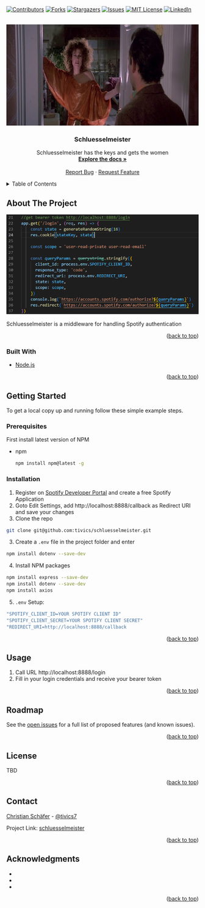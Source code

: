 <div id="top"></div>

[![Contributors][contributors-shield]][contributors-url]
[![Forks][forks-shield]][forks-url]
[![Stargazers][stars-shield]][stars-url]
[![Issues][issues-shield]][issues-url]
[![MIT License][license-shield]][license-url]
[![LinkedIn][linkedin-shield]][linkedin-url]



<!-- PROJECT LOGO -->
<br />
<div align="center">
  <a href="https://github.com/tivics/schluesselmeister">
    <img src="images/schlusselmeister.png" alt="Logo" width="640" height="265">
  </a>

<h3 align="center">Schluesselmeister</h3>

  <p align="center">
    Schluesselmeister has the keys and gets the women
    <br />
    <a href="https://github.com/tivics/schluesselmeister"><strong>Explore the docs »</strong></a>
    <br />
    <br />
    <a href="https://github.com/tivics/schluesselmeister/issues">Report Bug</a>
    ·
    <a href="https://github.com/tivics/schluesselmeister/issues">Request Feature</a>
  </p>
</div>



<!-- TABLE OF CONTENTS -->
<details>
  <summary>Table of Contents</summary>
  <ol>
    <li>
      <a href="#about-the-project">About The Project</a>
      <ul>
        <li><a href="#built-with">Built With</a></li>
      </ul>
    </li>
    <li>
      <a href="#getting-started">Getting Started</a>
      <ul>
        <li><a href="#prerequisites">Prerequisites</a></li>
        <li><a href="#installation">Installation</a></li>
      </ul>
    </li>
    <li><a href="#usage">Usage</a></li>
    <li><a href="#roadmap">Roadmap</a></li>
    <li><a href="#license">License</a></li>
    <li><a href="#contact">Contact</a></li>
    <li><a href="#acknowledgments">Acknowledgments</a></li>
  </ol>
</details>



<!-- ABOUT THE PROJECT -->
## About The Project

[![Product Name Screen Shot][product-screenshot]](https://github.com/tivics/schluesselmeister/)

Schluesselmeister is a middleware for handling Spotify authentication   

<p align="right">(<a href="#top">back to top</a>)</p>



### Built With

* [Node.js](https://nodejs.org)

<p align="right">(<a href="#top">back to top</a>)</p>



<!-- GETTING STARTED -->
## Getting Started

To get a local copy up and running follow these simple example steps.

### Prerequisites

First install latest version of NPM
* npm
  ```sh
  npm install npm@latest -g
  ```
 
### Installation

1. Register on [Spotify Developer Portal](https://developer.spotify.com/) and create a free Spotify Application 
2. Goto Edit Settings, add http://localhost:8888/callback as Redirect URI and save your changes
2. Clone the repo
  ```sh
  git clone git@github.com:tivics/schluesselmeister.git
  ```
3. Create a `.env` file in the project folder and enter
  ```sh 
  npm install dotenv --save-dev
  ```
4. Install NPM packages
  ```sh
  npm install express --save-dev
  npm install dotenv --save-dev
  npm install axios
  ```
5. `.env` Setup:
  ```js
  "SPOTIFY_CLIENT_ID=YOUR SPOTIFY CLIENT ID"
  "SPOTIFY_CLIENT_SECRET=YOUR SPOTIFY CLIENT SECRET"
  "REDIRECT_URI=http://localhost:8888/callback
   ```
<p align="right">(<a href="#top">back to top</a>)</p>



<!-- Usage -->
## Usage

1. Call URL http://localhost:8888/login  
2. Fill in your login credentials and receive your bearer token

<p align="right">(<a href="#top">back to top</a>)</p>



<!-- ROADMAP -->
## Roadmap

See the [open issues](https://github.com/tivics/schluesselmeister/issues) for a full list of proposed features (and known issues).

<p align="right">(<a href="#top">back to top</a>)</p>



<!-- LICENSE -->
## License
<!-- Distributed under the MIT License. See `LICENSE.txt` for more information. -->

TBD

<p align="right">(<a href="#top">back to top</a>)</p>



<!-- CONTACT -->
## Contact

<a href="mailto:christian.schaefer.07@gmail.com">Christian Schäfer</a> - [@tivics7](https://twitter.com/tivics7)

Project Link: [schluesselmeister](https://github.com/tivics/schluesselmeister)

<p align="right">(<a href="#top">back to top</a>)</p>



<!-- ACKNOWLEDGMENTS -->
## Acknowledgments

* []()
* []()
* []()

<p align="right">(<a href="#top">back to top</a>)</p>



<!-- MARKDOWN LINKS & IMAGES -->
<!-- https://www.markdownguide.org/basic-syntax/#reference-style-links -->
[contributors-shield]: https://img.shields.io/github/contributors/tivics/schluesselmeister.svg?style=for-the-badge
[contributors-url]: https://github.com/tivics/schluesselmeister/graphs/contributors
[forks-shield]: https://img.shields.io/github/forks/tivics/schluesselmeister.svg?style=for-the-badge
[forks-url]: https://github.com/tivics/schluesselmeister/network/members
[stars-shield]: https://img.shields.io/github/stars/tivics/schluesselmeister.svg?style=for-the-badge
[stars-url]: https://github.com/tivics/schluesselmeister/stargazers
[issues-shield]: https://img.shields.io/github/issues/tivics/schluesselmeister.svg?style=for-the-badge
[issues-url]: https://github.com/tivics/schluesselmeister/issues
[license-shield]: https://img.shields.io/github/license/tivics/schluesselmeister.svg?style=for-the-badge
[license-url]: https://github.com/tivics/schluesselmeister/blob/master/LICENSE.txt
[linkedin-shield]: https://img.shields.io/badge/-LinkedIn-black.svg?style=for-the-badge&logo=linkedin&colorB=555
[linkedin-url]: https://linkedin.com/in/christian-schäfer-a9818012a/
[product-screenshot]: images/product.png